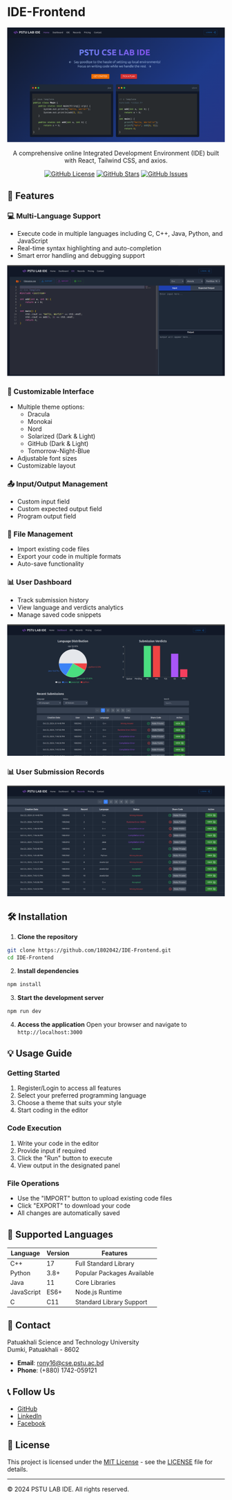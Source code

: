 # IDE-Frontend

<div align="center">
  <img src="https://github.com/1802042/IDE-Frontend/blob/main/public/Home.png" alt="IDE Frontend Home Page" width="800"/>
  
  A comprehensive online Integrated Development Environment (IDE) built with React, Tailwind CSS, and axios.
  
  [![GitHub License](https://img.shields.io/github/license/1802042/IDE-Frontend)](https://github.com/1802042/IDE-Frontend/blob/main/LICENSE)
  [![GitHub Stars](https://img.shields.io/github/stars/1802042/IDE-Frontend)](https://github.com/1802042/IDE-Frontend/stargazers)
  [![GitHub Issues](https://img.shields.io/github/issues/1802042/IDE-Frontend)](https://github.com/1802042/IDE-Frontend/issues)
</div>

## 🚀 Features

### 💻 Multi-Language Support

- Execute code in multiple languages including C, C++, Java, Python, and JavaScript
- Real-time syntax highlighting and auto-completion
- Smart error handling and debugging support

![Code Editor Interface](https://github.com/1802042/IDE-Frontend/blob/main/public/ide.png)

### 🎨 Customizable Interface

- Multiple theme options:
  - Dracula
  - Monokai
  - Nord
  - Solarized (Dark & Light)
  - GitHub (Dark & Light)
  - Tomorrow-Night-Blue
- Adjustable font sizes
- Customizable layout

### 📤 Input/Output Management

- Custom input field
- Custom expected output field
- Program output field

### 📁 File Management

- Import existing code files
- Export your code in multiple formats
- Auto-save functionality

### 📊 User Dashboard

- Track submission history
- View language and verdicts analytics
- Manage saved code snippets

![User Dashboard](https://github.com/1802042/IDE-Frontend/blob/main/public/Dashboard.png)

### 📊 User Submission Records

![User Submission Recors](https://github.com/1802042/IDE-Frontend/blob/main/public/Records.png)

## 🛠️ Installation

1. **Clone the repository**

```bash
git clone https://github.com/1802042/IDE-Frontend.git
cd IDE-Frontend
```

2. **Install dependencies**

```bash
npm install
```

3. **Start the development server**

```bash
npm run dev
```

4. **Access the application**
   Open your browser and navigate to `http://localhost:3000`

## 💡 Usage Guide

### Getting Started

1. Register/Login to access all features
2. Select your preferred programming language
3. Choose a theme that suits your style
4. Start coding in the editor

### Code Execution

1. Write your code in the editor
2. Provide input if required
3. Click the "Run" button to execute
4. View output in the designated panel

### File Operations

- Use the "IMPORT" button to upload existing code files
- Click "EXPORT" to download your code
- All changes are automatically saved

## 🔧 Supported Languages

| Language   | Version | Features                   |
| ---------- | ------- | -------------------------- |
| C++        | 17      | Full Standard Library      |
| Python     | 3.8+    | Popular Packages Available |
| Java       | 11      | Core Libraries             |
| JavaScript | ES6+    | Node.js Runtime            |
| C          | C11     | Standard Library Support   |

## 📱 Contact

Patuakhali Science and Technology University  
Dumki, Patuakhali - 8602

- **Email**: rony16@cse.pstu.ac.bd
- **Phone**: (+880) 1742-059121

## 📞 Follow Us

- [GitHub](https://github.com/1802042)
- [LinkedIn](www.linkedin.com/in/rm1802042)
- [Facebook](https://www.facebook.com/knightshade.1802042/)

## 📄 License

This project is licensed under the [MIT License](LICENSE) - see the [LICENSE](https://github.com/1802042/IDE-Frontend/blob/main/LICENSE) file for details.

---

© 2024 PSTU LAB IDE. All rights reserved.
